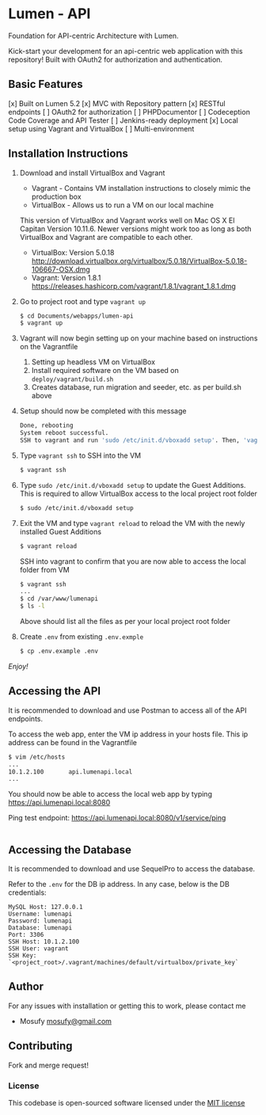 # Lumen - API

Foundation for API-centric Architecture with Lumen.

Kick-start your development for an api-centric web application with 
this repository! Built with OAuth2 for authorization and authentication.

## Basic Features

[x] Built on Lumen 5.2
[x] MVC with Repository pattern
[x] RESTful endpoints
[ ] OAuth2 for authorization
[ ] PHPDocumentor
[ ] Codeception Code Coverage and API Tester
[ ] Jenkins-ready deployment
[x] Local setup using Vagrant and VirtualBox
[ ] Multi-environment

## Installation Instructions

1) Download and install VirtualBox and Vagrant

   * Vagrant - Contains VM installation instructions to closely mimic the production box
   * VirtualBox - Allows us to run a VM on our local machine
    
   This version of VirtualBox and Vagrant works well on Mac OS X El Capitan Version 10.11.6. Newer versions might work too as long as both VirtualBox and Vagrant are compatible to each other.
    
   * VirtualBox: Version 5.0.18 http://download.virtualbox.org/virtualbox/5.0.18/VirtualBox-5.0.18-106667-OSX.dmg
   * Vagrant: Version 1.8.1 https://releases.hashicorp.com/vagrant/1.8.1/vagrant_1.8.1.dmg
    
2) Go to project root and type `vagrant up`

   ```bash
   $ cd Documents/webapps/lumen-api
   $ vagrant up
   ```

3) Vagrant will now begin setting up on your machine based on instructions on the Vagrantfile

   1) Setting up headless VM on VirtualBox
   2) Install required software on the VM based on `deploy/vagrant/build.sh`
   3) Creates database, run migration and seeder, etc. as per build.sh above
    
4) Setup should now be completed with this message

   ```bash
   Done, rebooting
   System reboot successful.
   SSH to vagrant and run 'sudo /etc/init.d/vboxadd setup'. Then, 'vagrant reload' on Terminal.
   ```
    
5) Type `vagrant ssh` to SSH into the VM

   ```bash
   $ vagrant ssh
   ```
    
6) Type `sudo /etc/init.d/vboxadd setup` to update the Guest Additions. This is required to allow VirtualBox access to the local project root folder

   ```bash
   $ sudo /etc/init.d/vboxadd setup
   ```
    
7) Exit the VM and type `vagrant reload` to reload the VM with the newly installed Guest Additions

   ```bash
   $ vagrant reload
   ```
    
   SSH into vagrant to confirm that you are now able to access the local folder from VM
    
   ```bash
   $ vagrant ssh
   ...
   $ cd /var/www/lumenapi
   $ ls -l
   ```
   
   Above should list all the files as per your local project root folder
    
8) Create `.env` from existing `.env.exmple`

   ```bash
   $ cp .env.example .env
   ```
    
*Enjoy!*
    
## Accessing the API

It is recommended to download and use Postman to access all of the API endpoints.

To access the web app, enter the VM ip address in your hosts file. This ip address can be found in the Vagrantfile

```bash
$ vim /etc/hosts
...
10.1.2.100       api.lumenapi.local
...
```
    
You should now be able to access the local web app by typing https://api.lumenapi.local:8080

Ping test endpoint: https://api.lumenapi.local:8080/v1/service/ping

```bash

```

## Accessing the Database

It is recommended to download and use SequelPro to access the database.

Refer to the `.env` for the DB ip address. In any case, below is the DB credentials:

```
MySQL Host: 127.0.0.1
Username: lumenapi
Password: lumenapi
Database: lumenapi
Port: 3306
SSH Host: 10.1.2.100
SSH User: vagrant
SSH Key: `<project_root>/.vagrant/machines/default/virtualbox/private_key`
```

## Author

For any issues with installation or getting this to work, please contact me

* Mosufy [mosufy@gmail.com](mailto:mosufy@gmail.com)

## Contributing

Fork and merge request!

### License

This codebase is open-sourced software licensed under the 
[MIT license](http://opensource.org/licenses/MIT)
